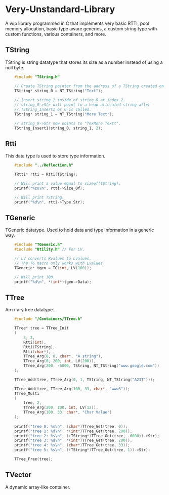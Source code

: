 # Very-Unstandard-Library
A wip library programmed in C that implements very basic RTTI, pool memory allocation, basic type aware generics, a custom string type with custom functions, various containers, and more.

## TString
TString is string datatype that stores its size as a number instead of using a null byte.
```C
    #include "TString.h"

    // Create TString pointer from the address of a TString created on the stack.
    TString* string_0 = NT_TString("Text");
    
    // Insert string_1 inside of string_0 at index 2.
    // string_0->Str will point to a heap allocated string after
    // TString_Insert1 or 0 is called.
    TString* string_1 = NT_TString("More Text");

    // string_0->Str now points to "TexMore Textt".
    TString_Insert1(string_0, string_1, 2);
```

## Rtti
This data type is used to store type information.
```C
    #include "../Reflection.h"

    TRtti* rtti = Rtti(TString);

    // Will print a value equal to sizeof(TString).
    printf("%zu\n", rtti->Size_Of); 

    // Will print TString.
    printf("%d\n", rtti->Type.Str);
```

## TGeneric
TGeneric datatype. Used to hold data and type information in a generic way.
```C
    #include "TGeneric.h"
    #include "Utility.h" // For LV.

    // LV converts Rvalues to Lvalues.
    // The TG macro only works with Lvalues
    TGeneric* tgen = TG(int, LV(100));

    // Will print 100.
    printf("%d\n", *(int*)tgen->Data); 
```

## TTree
An n-ary tree datatype.
```C
    #include "/Containers/TTree.h"

    TTree* tree = TTree_Init
    (
        3, 3,
        Rtti(int),
        Rtti(TString),
        Rtti(char*),
        TTree_Arg(0, 0, char*, "A string"),
        TTree_Arg(0, 200, int, LV(200)),
        TTree_Arg(200, -6000, TString, NT_TString("www.google.com"))
    );

    TTree_Add(tree, TTree_Arg(0, 1, TString, NT_TString("A23T")));

    TTree_Add(tree, TTree_Arg(100, 33, char*, "www3"));
    TTree_Multi
    (
        tree, 2, 
        TTree_Arg(200, 100, int, LV(12)),
        TTree_Arg(100, 33, char*, "Char Value")
    );
    
    printf("tree 0: %s\n", (char*)TTree_Get(tree, 0));
    printf("tree 1: %d\n", *(int*)TTree_Get(tree, 200));
    printf("tree 2: %s\n", ((TString*)TTree_Get(tree, -6000))->Str);
    printf("tree 3: %d\n", *(int*)TTree_Get(tree, 200));
    printf("tree 4: %s\n", (char*)TTree_Get(tree, 33));
    printf("tree 5: %s\n", ((TString*)TTree_Get(tree, 1))->Str);

    TTree_Free(tree);
```

## TVector
A dynamic array-like container.
```C
    
```